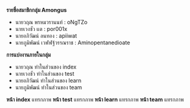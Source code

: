 **รายชื่อสมาชิกกลุ่ม Amongus**
  - นายวฤณ พรหมวรานนท์ : oNgTZo
  - นายเวงซัว แต : por001x
  - นายอภิวัฒน์ ลนทอง : apiiwat
  - นายภูมิพัฒน์ เวฬฬฐ์วรรณราช : Aminopentanedioate

**การแบ่งงานภายในกลุ่ม**
  - นายวฤณ ทำในส่วนของ index
  - นายเวงซัว ทำในส่วนของ test
  - นายอภิวัฒน์ ทำในส่วนของ learn
  - นายภูมิพัฒน์ ทำในส่วนของ team

**หน้า index**
แทรกภาพ
**หน้า test**
แทรกภาพ
**หน้า learn**
แทรกภาพ
**หน้า team**
แทรกภาพ
